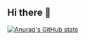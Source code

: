 ## Hi there 👋

[![Anurag's GitHub stats](https://github-readme-stats-5ne5.vercel.app/api?username=metju-ac&theme=radical)](https://github.com/anuraghazra/github-readme-stats)

<!--
**metju-ac/metju-ac** is a ✨ _special_ ✨ repository because its `README.md` (this file) appears on your GitHub profile.

Here are some ideas to get you started:

- 🔭 I’m currently working on ...
- 🌱 I’m currently learning ...
- 👯 I’m looking to collaborate on ...
- 🤔 I’m looking for help with ...
- 💬 Ask me about ...
- 📫 How to reach me: ...
- 😄 Pronouns: ...
- ⚡ Fun fact: ...
-->
